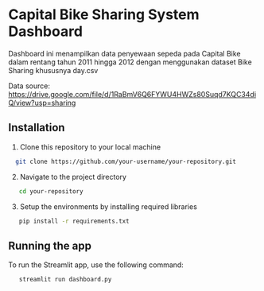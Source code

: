 # Capital Bike Sharing System Dashboard
Dashboard ini menampilkan data penyewaan sepeda pada Capital Bike dalam rentang tahun 2011 hingga 2012 dengan menggunakan dataset Bike Sharing khususnya day.csv

Data source: https://drive.google.com/file/d/1RaBmV6Q6FYWU4HWZs80Suqd7KQC34diQ/view?usp=sharing

## Installation
1. Clone this repository to your local machine
 ```bash
   git clone https://github.com/your-username/your-repository.git
 ```

2. Navigate to the project directory
 ```bash
    cd your-repository
 ```
3. Setup the environments by installing required libraries
 ```bash
    pip install -r requirements.txt
 ```

## Running the app
To run the Streamlit app, use the following command:
 ```bash
    streamlit run dashboard.py
 ```
    
